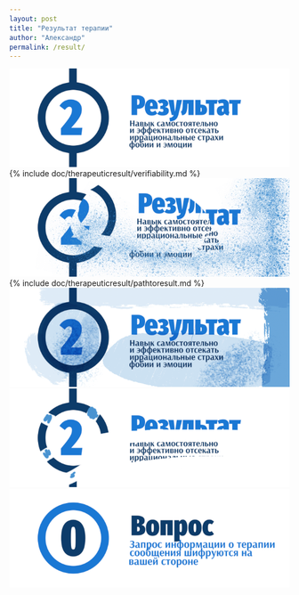 ```yaml
---
layout: post
title: "Результат терапии"
author: "Александр"
permalink: /result/
---
```


![Признаваемый сторонами результат терапии](/_img/2.png)
{% include doc/therapeuticresult/verifiability.md %}  
![Самостоятельное отсечение иррациональных страхов, фобий и эмоций](/_img/21.png) 
{% include doc/therapeuticresult/pathtoresult.md %}   
![Самостоятельное отсечение иррациональных страхов, фобий и эмоций](/_img/22.png)  
![Самостоятельное отсечение иррациональных страхов, фобий и эмоций](/_img/23.png)
<a href="https://bit.ly/3yhBEb4" target=_blank>![Вопросы ответы для пациента психотерапевта](/_img/0.png)</a>
<!-- <a href="/">![Psychotherapy for Russian-speaking IT professionals](/_img/700b.png)</a> --> 